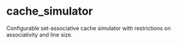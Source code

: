 # cache_simulator
Configurable set-associative cache simulator with restrictions on associativity and line size.
